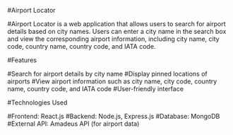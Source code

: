 #Airport Locator

#Airport Locator is a web application that allows users to search for airport details based on city names. Users can enter a city name in the search box and view the corresponding airport information, including city name, city code, country name, country code, and IATA code.


#Features

#Search for airport details by city name
#Display pinned locations of airports
#View airport information such as city name, city code, country name, country code, and IATA code
#User-friendly interface

#Technologies Used

#Frontend: React.js
#Backend: Node.js, Express.js
#Database: MongoDB
#External API: Amadeus API (for airport data)
